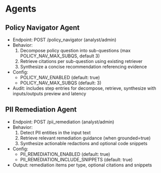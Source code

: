 # Agents

## Policy Navigator Agent

- Endpoint: POST /policy_navigator (analyst/admin)
- Behavior:
  1) Decompose policy question into sub-questions (max POLICY_NAV_MAX_SUBQS, default 3)
  2) Retrieve citations per sub-question using existing retriever
  3) Synthesize a concise recommendation referencing evidence
- Config:
  - POLICY_NAV_ENABLED (default: true)
  - POLICY_NAV_MAX_SUBQS (default: 3)
- Audit: includes step entries for decompose, retrieve, synthesize with inputs/outputs preview and latency

## PII Remediation Agent

- Endpoint: POST /pii_remediation (analyst/admin)
- Behavior:
  1) Detect PII entities in the input text
  2) Retrieve relevant remediation guidance (when grounded=true)
  3) Synthesize actionable redactions and optional code snippets
- Config:
  - PII_REMEDIATION_ENABLED (default: true)
  - PII_REMEDIATION_INCLUDE_SNIPPETS (default: true)
- Output: remediation items per type, optional citations and snippets
